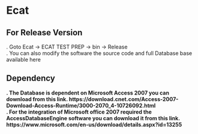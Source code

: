 # Ecat

<h2> For Release Version </h1> 
    . Goto Ecat -> ECAT TEST PREP -> bin -> Release </br> 
    . You can also modify the software the source code and full Database base available here </br> 
<h2> Dependency <b> </h1> 
   . The Database is dependent on Microsoft Access 2007 you can download from this link. https://download.cnet.com/Access-2007-Download-Access-Runtime/3000-2070_4-10726092.html </br> 
   . For the integration of Microsoft office 2007 required the AccessDatabaseEngine software you can download it from this link. https://www.microsoft.com/en-us/download/details.aspx?id=13255 </br> 
  
